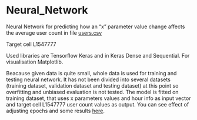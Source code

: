 # Neural_Network

Neural Network for predicting how an “x” parameter value
change affects the average user count in file [users.csv](https://github.com/millalin/Neural_Net/blob/master/users.csv)

Target cell L1547777

Used libraries are Tensorflow Keras and in Keras Dense and Sequential. For visualisation Matplotlib.

Beacause given data is quite small, whole data is used for training and testing neural network. It has not been divided into several datasets (training dataset, validation dataset and testing dataset) at this point so overfitting and unbiased evaluation is not tested. The model is fitted on training dataset, that uses x parameters values and hour info as input vector and target cell L1547777 user count values as output. You can see effect of adjusting epochs and some results [here](https://github.com/millalin/Neural_Net/blob/master/analysis/doc.md).

 

